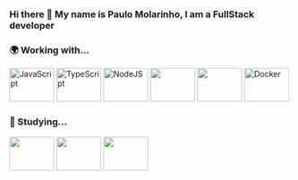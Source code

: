 ### Hi there 👋 My name is Paulo Molarinho, I am a FullStack developer

### 🌍 Working with...


<div>
<img title="JavaScript" src="https://cdn.jsdelivr.net/gh/devicons/devicon/icons/javascript/javascript-original.svg" width="80" height="60">
<img title="TypeScript" src="https://cdn.jsdelivr.net/gh/devicons/devicon/icons/typescript/typescript-original.svg" width="80" height="60">   
<img title="NodeJS" src="https://cdn.jsdelivr.net/gh/devicons/devicon/icons/nodejs/nodejs-original.svg" width="80" height="60">
<img src="https://cdn.jsdelivr.net/gh/devicons/devicon/icons/react/react-original.svg" width="80" height="60" />
<img src="https://cdn.jsdelivr.net/gh/devicons/devicon/icons/nestjs/nestjs-plain.svg" width="80" height="60" />
<img title="Docker" src="https://cdn.jsdelivr.net/gh/devicons/devicon/icons/docker/docker-original.svg" width="80" height="60"/>
</div>

### 📕 Studying...

<div>
<img src="https://cdn.jsdelivr.net/gh/devicons/devicon/icons/nextjs/nextjs-original.svg" width="80" height="60"/>
<img src="https://cdn.jsdelivr.net/gh/devicons/devicon/icons/redis/redis-original.svg" width="80" height="60" />
<img src="https://cdn.jsdelivr.net/gh/devicons/devicon/icons/electron/electron-original.svg" width="80" height="60"/>
</div>
